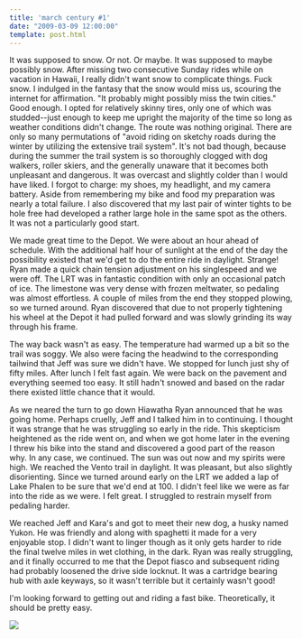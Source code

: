 ```yaml
---
title: 'march century #1'
date: "2009-03-09 12:00:00"
template: post.html
---
```


It was supposed to snow. Or not. Or maybe. It was supposed to maybe possibly snow. After missing two consecutive Sunday rides while on vacation in Hawaii, I really didn't want snow to complicate things. Fuck snow. I indulged in the fantasy that the snow would miss us, scouring the internet for affirmation. "It probably might possibly miss the twin cities." Good enough. I opted for relatively skinny tires, only one of which was studded--just enough to keep me upright the majority of the time so long as weather conditions didn't change. The route was nothing original. There are only so many permutations of "avoid riding on sketchy roads during the winter by utilizing the extensive trail system". It's not bad though, because during the summer the trail system is so thoroughly clogged with dog walkers, roller skiers, and the generally unaware that it becomes both unpleasant and dangerous. It was overcast and slightly colder than I would have liked. I forgot to charge: my shoes, my headlight, and my camera battery. Aside from remembering my bike and food my preparation was nearly a total failure. I also discovered that my last pair of winter tights to be hole free had developed a rather large hole in the same spot as the others. It was not a particularly good start.

We made great time to the Depot. We were about an hour ahead of schedule. With the additional half hour of sunlight at the end of the day the possibility existed that we'd get to do the entire ride in daylight. Strange! Ryan made a quick chain tension adjustment on his singlespeed and we were off. The LRT was in fantastic condition with only an occasional patch of ice. The limestone was very dense with frozen meltwater, so pedaling was almost effortless. A couple of miles from the end they stopped plowing, so we turned around. Ryan discovered that due to not properly tightening his wheel at the Depot it had pulled forward and was slowly grinding its way through his frame.

The way back wasn't as easy. The temperature had warmed up a bit so the trail was soggy. We also were facing the headwind to the corresponding tailwind that Jeff was sure we didn't have. We stopped for lunch just shy of fifty miles. After lunch I felt fast again. We were back on the pavement and everything seemed too easy. It still hadn't snowed and based on the radar there existed little chance that it would.

As we neared the turn to go down Hiawatha Ryan announced that he was going home. Perhaps cruelly, Jeff and I talked him in to continuing. I thought it was strange that he was struggling so early in the ride. This skepticism heightened as the ride went on, and when we got home later in the evening I threw his bike into the stand and discovered a good part of the reason why. In any case, we continued. The sun was out now and my spirits were high. We reached the Vento trail in daylight. It was pleasant, but also slightly disorienting. Since we turned around early on the LRT we added a lap of Lake Phalen to be sure that we'd end at 100. I didn't feel like we were as far into the ride as we were. I felt great. I struggled to restrain myself from pedaling harder.

We reached Jeff and Kara's and got to meet their new dog, a husky named Yukon. He was friendly and along with spaghetti it made for a very enjoyable stop. I didn't want to linger though as it only gets harder to ride the final twelve miles in wet clothing, in the dark. Ryan was really struggling, and it finally occurred to me that the Depot fiasco and subsequent riding had probably loosened the drive side locknut. It was a cartridge bearing hub with axle keyways, so it wasn't terrible but it certainly wasn't good!

I'm looking forward to getting out and riding a fast bike. Theoretically, it should be pretty easy. 

![](http://slowtheory.openphoto.me.s3.amazonaws.com/custom/200903/00223-97dbdd_450x450.jpg)